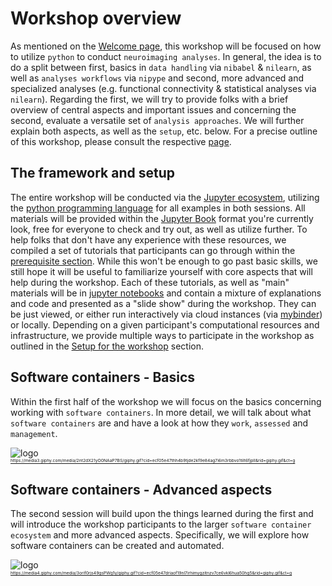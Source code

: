 # Workshop overview

As mentioned on the [Welcome page](https://peerherholz.github.io/workshop_weizmann/index.html), this workshop will be focused on how to utilize `python` to conduct `neuroimaging analyses`. In general, the idea is to do a split between first, basics in `data handling` via `nibabel` & `nilearn`, as well as `analyses workflows` via `nipype` and second, more advanced and specialized analyses (e.g. functional connectivity & statistical analyses via `nilearn`). Regarding the first, we will try to provide folks with a brief overview of central aspects and important issues and concerning the second, evaluate a versatile set of `analysis approaches`.  We will further explain both aspects, as well as the `setup`, etc. below. For a precise outline of this workshop, please consult the respective [page](https://peerherholz.github.io/workshop_weizmann/outline.html). 

## The framework and setup

The entire workshop will be conducted via the [Jupyter ecosystem](https://jupyter.org/), utilizing the [python programming language](https://www.python.org/) for all examples in both sessions. All materials will be provided within the [Jupyter Book](https://jupyterbook.org/intro.html) format you're currently look, free for everyone to check and try out, as well as utilize further. To help folks that don't have any experience with these resources, we compiled a set of tutorials that participants can go through within the [prerequisite section](https://peerherholz.github.io/docker_workshop/prerequisites.html). While this won't be enough to go past basic skills, we still hope it will be useful to familiarize yourself with core aspects that will help during the workshop. Each of these tutorials, as well as "main" materials will be in [jupyter notebooks](https://jupyter.org/) and contain a mixture of explanations and code and presented as a "slide show" during the workshop. They can be just viewed, or either run interactively via cloud instances (via [mybinder](https://mybinder.org/)) or locally. Depending on a given participant's computational resources and infrastructure, we provide multiple ways to participate in the workshop as outlined in the [Setup for the workshop](https://peerherholz.github.io/docker_workshop/setup.html) section.    


## Software containers - Basics
Within the first half of the workshop we will focus on the basics concerning working with `software containers`. In more detail, we will talk about what `software containers` are and have a look at how they `work`, `assessed` and `management`. 

![logo](https://media3.giphy.com/media/2nt2dX21yO0NAaP7BS/giphy.gif?cid=ecf05e47thh4b9tjde2kf9e84ag7i6m3rbbvo1tilt6fjpll&rid=giphy.gif&ct=g)\
<sub><sup><sub><sup>https://media3.giphy.com/media/2nt2dX21yO0NAaP7BS/giphy.gif?cid=ecf05e47thh4b9tjde2kf9e84ag7i6m3rbbvo1tilt6fjpll&rid=giphy.gif&ct=g
</sup></sub></sup></sub>

## Software containers - Advanced aspects
The second session will build upon the things learned during the first and will introduce the workshop participants to the larger `software container ecosystem` and more advanced aspects. Specifically, we will explore how software containers can be created and automated.  

![logo](https://media4.giphy.com/media/3orif0rjs49gsPWg1y/giphy.gif?cid=ecf05e47driaof19nl7irhimygzitnzv7ce6vkl6hua50hg5&rid=giphy.gif&ct=g)\
<sub><sup><sub><sup>https://media4.giphy.com/media/3orif0rjs49gsPWg1y/giphy.gif?cid=ecf05e47driaof19nl7irhimygzitnzv7ce6vkl6hua50hg5&rid=giphy.gif&ct=g
</sup></sub></sup></sub>